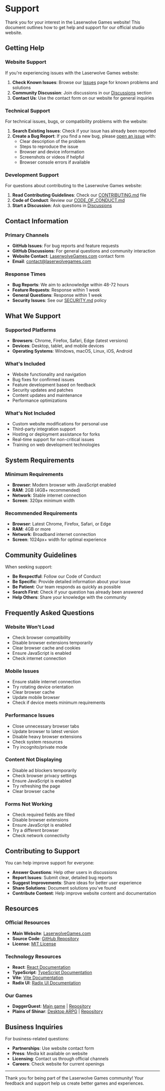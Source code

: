 # Support

Thank you for your interest in the Laserwolve Games website! This document outlines how to get help and support for our official studio website.

## Getting Help

### Website Support

If you're experiencing issues with the Laserwolve Games website:

1. **Check Known Issues**: Browse our [Issues](https://github.com/Laserwolve-Games/LaserwolveGames.com/issues) page for known problems and solutions
2. **Community Discussion**: Join discussions in our [Discussions](https://github.com/Laserwolve-Games/LaserwolveGames.com/discussions) section
3. **Contact Us**: Use the contact form on our website for general inquiries

### Technical Support

For technical issues, bugs, or compatibility problems with the website:

1. **Search Existing Issues**: Check if your issue has already been reported
2. **Create a Bug Report**: If you find a new bug, please [open an issue](https://github.com/Laserwolve-Games/LaserwolveGames.com/issues/new) with:
   - Clear description of the problem
   - Steps to reproduce the issue
   - Browser and device information
   - Screenshots or videos if helpful
   - Browser console errors if available

### Development Support

For questions about contributing to the Laserwolve Games website:

1. **Read Contributing Guidelines**: Check our [CONTRIBUTING.md](CONTRIBUTING.md) file
2. **Code of Conduct**: Review our [CODE_OF_CONDUCT.md](CODE_OF_CONDUCT.md)
3. **Start a Discussion**: Ask questions in [Discussions](https://github.com/Laserwolve-Games/LaserwolveGames.com/discussions)

## Contact Information

### Primary Channels

- **GitHub Issues**: For bug reports and feature requests
- **GitHub Discussions**: For general questions and community interaction
- **Website Contact**: [LaserwolveGames.com](https://laserwolvegames.com) contact form
- **Email**: contact@laserwolvegames.com

### Response Times

- **Bug Reports**: We aim to acknowledge within 48-72 hours
- **Feature Requests**: Response within 1 week
- **General Questions**: Response within 1 week
- **Security Issues**: See our [SECURITY.md](SECURITY.md) policy

## What We Support

### Supported Platforms

- **Browsers**: Chrome, Firefox, Safari, Edge (latest versions)
- **Devices**: Desktop, tablet, and mobile devices
- **Operating Systems**: Windows, macOS, Linux, iOS, Android

### What's Included

- Website functionality and navigation
- Bug fixes for confirmed issues
- Feature development based on feedback
- Security updates and patches
- Content updates and maintenance
- Performance optimizations

### What's Not Included

- Custom website modifications for personal use
- Third-party integration support
- Hosting or deployment assistance for forks
- Real-time support for non-critical issues
- Training on web development technologies

## System Requirements

### Minimum Requirements

- **Browser**: Modern browser with JavaScript enabled
- **RAM**: 2GB (4GB+ recommended)
- **Network**: Stable internet connection
- **Screen**: 320px minimum width

### Recommended Requirements

- **Browser**: Latest Chrome, Firefox, Safari, or Edge
- **RAM**: 4GB or more
- **Network**: Broadband internet connection
- **Screen**: 1024px+ width for optimal experience

## Community Guidelines

When seeking support:

- **Be Respectful**: Follow our Code of Conduct
- **Be Specific**: Provide detailed information about your issue
- **Be Patient**: Our team responds as quickly as possible
- **Search First**: Check if your question has already been answered
- **Help Others**: Share your knowledge with the community

## Frequently Asked Questions

### Website Won't Load
- Check browser compatibility
- Disable browser extensions temporarily
- Clear browser cache and cookies
- Ensure JavaScript is enabled
- Check internet connection

### Mobile Issues
- Ensure stable internet connection
- Try rotating device orientation
- Clear browser cache
- Update mobile browser
- Check if device meets minimum requirements

### Performance Issues
- Close unnecessary browser tabs
- Update browser to latest version
- Disable heavy browser extensions
- Check system resources
- Try incognito/private mode

### Content Not Displaying
- Disable ad blockers temporarily
- Check browser privacy settings
- Ensure JavaScript is enabled
- Try refreshing the page
- Clear browser cache

### Forms Not Working
- Check required fields are filled
- Disable browser extensions
- Ensure JavaScript is enabled
- Try a different browser
- Check network connectivity

## Contributing to Support

You can help improve support for everyone:

- **Answer Questions**: Help other users in discussions
- **Report Issues**: Submit clear, detailed bug reports
- **Suggest Improvements**: Share ideas for better user experience
- **Share Solutions**: Document solutions you've found
- **Contribute Content**: Help improve website content and documentation

## Resources

### Official Resources

- **Main Website**: [LaserwolveGames.com](https://laserwolvegames.com)
- **Source Code**: [GitHub Repository](https://github.com/Laserwolve-Games/LaserwolveGames.com)
- **License**: [MIT License](LICENSE)

### Technology Resources

- **React**: [React Documentation](https://react.dev/)
- **TypeScript**: [TypeScript Documentation](https://www.typescriptlang.org/)
- **Vite**: [Vite Documentation](https://vitejs.dev/)
- **Radix UI**: [Radix UI Documentation](https://www.radix-ui.com/)

### Our Games

- **DaggerQuest**: [Main game](https://daggerquest.com) | [Repository](https://github.com/Laserwolve-Games/DaggerQuest)
- **Plains of Shinar**: [Desktop ARPG](https://github.com/Laserwolve-Games/PlainsOfShinar) | [Repository](https://github.com/Laserwolve-Games/PlainsOfShinar)

## Business Inquiries

For business-related questions:

- **Partnerships**: Use website contact form
- **Press**: Media kit available on website
- **Licensing**: Contact us through official channels
- **Careers**: Check website for current openings

---

Thank you for being part of the Laserwolve Games community! Your feedback and support help us create better games and experiences.
